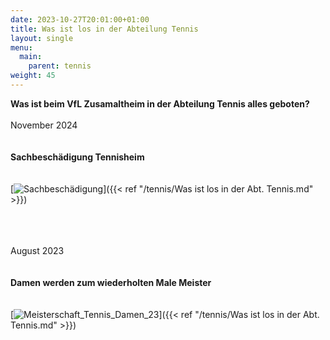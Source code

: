 ```yaml
---
date: 2023-10-27T20:01:00+01:00
title: Was ist los in der Abteilung Tennis
layout: single
menu:
  main:
    parent: tennis
weight: 45
---
```


<b>Was ist beim VfL Zusamaltheim in der Abteilung Tennis alles geboten?</b>
<br>
<br>November 2024<br>
<br><br>
<b>Sachbeschädigung Tennisheim </b><br>
<br><br>
[![Sachbeschädigung](/images/Sachbeschädigung.jpg)]({{< ref "/tennis/Was ist los in der Abt. Tennis.md" >}})<br>
<br><br>

<br>August 2023<br>
<br><br>
<b>Damen werden zum wiederholten Male Meister </b><br>
<br><br>
[![Meisterschaft_Tennis_Damen_23](/images/Meisterschaft_tennis_damen_23.jpg)]({{< ref "/tennis/Was ist los in der Abt. Tennis.md" >}})<br>
